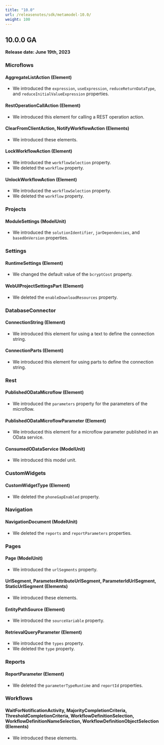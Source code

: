 ```yaml
---
title: "10.0"
url: /releasenotes/sdk/metamodel-10.0/
weight: 100
---
```


## 10.0.0 GA

**Release date: June 19th, 2023**

### Microflows

#### AggregateListAction (Element)

* We introduced the `expression`, `useExpression`, `reduceReturnDataType`, and `reduceInitialValueExpression` properties.

#### RestOperationCallAction (Element)

* We introduced this element for calling a REST operation action.

#### ClearFromClientAction, NotifyWorkflowAction (Elements)

* We introduced these elements. 

#### LockWorkflowAction (Element)

* We introduced the `workflowSelection` property.
* We deleted the `workflow` property. 

#### UnlockWorkflowAction (Element)

* We introduced the `workflowSelection` property.
* We deleted the `workflow` property. 

### Projects

#### ModuleSettings (ModelUnit)

* We introduced the `solutionIdentifier`, `jarDependencies`, and `basedOnVersion` properties.

### Settings

#### RuntimeSettings (Element)

* We changed the default value of the `bcryptCost` property.

#### WebUIProjectSettingsPart (Element)

* We deleted the `enableDownloadResources` property. 

### DatabaseConnector

#### ConnectionString (Element)

* We introduced this element for using a text to define the connection string.

#### ConnectionParts (Element)

* We introduced this element for using parts to define the connection string.

### Rest

#### PublishedODataMicroflow (Element)

* We introduced the `parameters` property for the parameters of the microflow.

#### PublishedODataMicroflowParameter (Element)

* We introduced this element for a microflow parameter published in an OData service.

#### ConsumedODataService (ModelUnit)

* We introduced this model unit.

### CustomWidgets

#### CustomWidgetType (Element)

* We deleted the `phoneGapEnabled` property. 

### Navigation

#### NavigationDocument (ModelUnit)

* We deleted the `reports` and `reportParameters` properties.

### Pages

#### Page (ModelUnit)

* We introduced the `urlSegments` property.

#### UrlSegment, ParameterAttributeUrlSegment, ParameterIdUrlSegment, StaticUrlSegment (Elements)

* We introduced these elements.

#### EntityPathSource (Element)

* We introduced the `sourceVariable` property. 

#### RetrievalQueryParameter (Element)

* We introduced the `types` property.
* We deleted the `type` property. 

### Reports

#### ReportParameter (Element)

* We deleted the `parameterTypeRuntime` and `reportId` properties.

### Workflows

#### WaitForNotificationActivity, MajorityCompletionCriteria, ThresholdCompletionCriteria, WorkflowDefinitionSelection, WorkflowDefinitionNameSelection, WorkflowDefinitionObjectSelection (Elements)

* We introduced these elements.
